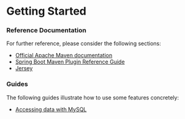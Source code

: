 # Getting Started

### Reference Documentation
For further reference, please consider the following sections:

* [Official Apache Maven documentation](https://maven.apache.org/guides/index.html)
* [Spring Boot Maven Plugin Reference Guide](https://docs.spring.io/spring-boot/docs/2.2.1.RELEASE/maven-plugin/)
* [Jersey](https://docs.spring.io/spring-boot/docs/2.2.1.RELEASE/reference/htmlsingle/#boot-features-jersey)

### Guides
The following guides illustrate how to use some features concretely:

* [Accessing data with MySQL](https://spring.io/guides/gs/accessing-data-mysql/)

